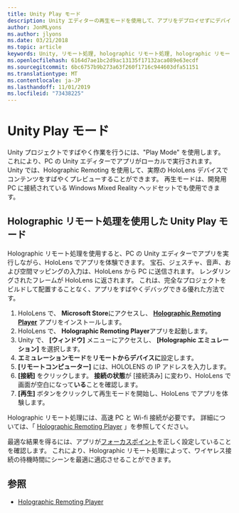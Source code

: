 ```yaml
---
title: Unity Play モード
description: Unity エディターの再生モードを使用して、アプリをデプロイせずにデバイスでの変更をプレビューします。
author: JonMLyons
ms.author: jlyons
ms.date: 03/21/2018
ms.topic: article
keywords: Unity, リモート処理, holographic リモート処理, holographic リモート処理プレーヤー
ms.openlocfilehash: 6164d7ae1bc2d9ac13135f17132aca089e63ecdf
ms.sourcegitcommit: 6bc6757b9b273a63f260f1716c944603dfa51151
ms.translationtype: MT
ms.contentlocale: ja-JP
ms.lasthandoff: 11/01/2019
ms.locfileid: "73438225"
---
```

# <a name="unity-play-mode"></a>Unity Play モード

Unity プロジェクトですばやく作業を行うには、"Play Mode" を使用します。 これにより、PC の Unity エディターでアプリがローカルで実行されます。 Unity では、Holographic Remoting を使用して、実際の HoloLens デバイスでコンテンツをすばやくプレビューすることができます。 再生モードは、開発用 PC に接続されている Windows Mixed Reality ヘッドセットでも使用できます。

## <a name="unity-play-mode-with-holographic-remoting"></a>Holographic リモート処理を使用した Unity Play モード

Holographic リモート処理を使用すると、PC の Unity エディターでアプリを実行しながら、HoloLens でアプリを体験できます。 宝石、ジェスチャ、音声、および空間マッピングの入力は、HoloLens から PC に送信されます。 レンダリングされたフレームが HoloLens に返されます。 これは、完全なプロジェクトをビルドして配置することなく、アプリをすばやくデバッグできる優れた方法です。
1. HoloLens で、 **Microsoft Store**にアクセスし、 **[Holographic Remoting Player](https://www.microsoft.com/store/p/holographic-remoting-player/9nblggh4sv40)** アプリをインストールします。
2. HoloLens で、 **Holographic Remoting Player**アプリを起動します。
3. Unity で、 **[ウィンドウ]** メニューにアクセスし、 **[Holographic エミュレーション]** を選択します。
4. **エミュレーションモード**を**リモートからデバイスに**設定します。
5. **[リモートコンピューター]** には、HOLOLENS の IP アドレスを入力します。
6. **[接続]** をクリックします。 **接続の状態**が [接続済み] に変わり、HoloLens で画面が空白になって**いる**ことを確認します。
7. **[再生]** ボタンをクリックして再生モードを開始し、HoloLens でアプリを体験します。

Holographic リモート処理には、高速 PC と Wi-fi 接続が必要です。 詳細については、「 [Holographic Remoting Player](holographic-remoting-player.md) 」を参照してください。

最適な結果を得るには、アプリが[フォーカスポイント](focus-point-in-unity.md)を正しく設定していることを確認します。 これにより、Holographic リモート処理によって、ワイヤレス接続の待機時間にシーンを最適に適応させることができます。

## <a name="see-also"></a>参照
* [Holographic Remoting Player](holographic-remoting-player.md)
